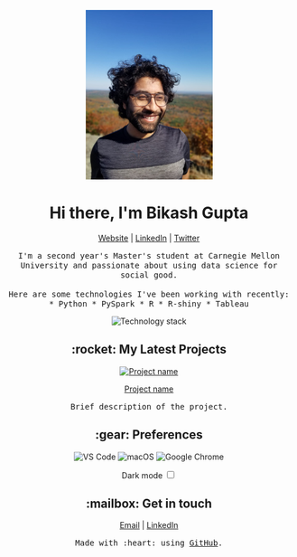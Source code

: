<!-- Your header -->
<p align="center">
  <img src="bikash.JPG" height="300" alt="Bikash Gupta" />
</p>
<h1 align="center">
  Hi there, I'm Bikash Gupta
</h1>
<p align="center">
  <a href="https://iambikashgupta.github.io/">Website</a> |
  <a href="https://www.linkedin.com/in/iambikashgupta/">LinkedIn</a> |
  <a href="your-twitter-url">Twitter</a>
</p>

<!-- Your intro -->
<p align="center">
  <samp>
    I'm a second year's Master's student at Carnegie Mellon University and passionate about using data science for social good.
    <br />
    <br />
    Here are some technologies I've been working with recently:
    * Python
    * PySpark
    * R
    * R-shiny
    * Tableau
  </samp>
</p>

<!-- Your skills -->
<p align="center">
  <img src="https://img.shields.io/badge/tech-stack-000000?style=flat&logo=<your-stack>&logoColor=white" alt="Technology stack">
</p>

<!-- Your projects -->
<h2 align="center">
  :rocket: 
  My Latest Projects
</h2>
<p align="center">
  <a href="project-link">
    <img src="project-image-url" height="100" alt="Project name" />
  </a>
</p>
<p align="center">
  <a href="project-link">Project name</a>
</p>
<p align="center">
  <samp>
    Brief description of the project.
  </samp>
</p>

<!-- Your toggles -->
<h2 align="center">
  :gear: Preferences
</h2>
<p align="center">
  <img src="https://img.shields.io/badge/editor-vscode-blueviolet?style=for-the-badge&logo=visual-studio-code" alt="VS Code">
  <img src="https://img.shields.io/badge/os-macos-blue?style=for-the-badge&logo=apple" alt="macOS">
  <img src="https://img.shields.io/badge/browser-chrome-yellow?style=for-the-badge&logo=google-chrome" alt="Google Chrome">
</p>
<p align="center">
  <label for="toggle-dark-mode">Dark mode</label>
  <input type="checkbox" id="toggle-dark-mode" />
</p>

<!-- Your contact -->
<h2 align="center">
  :mailbox: Get in touch
</h2>
<p align="center">
  <a href="mailto:your-email-address">Email</a> |
  <a href="your-linkedin-url">LinkedIn</a>
</p>

<!-- Your footer -->
<p align="center">
  <samp>
    Made with :heart: using <a href="https://github.com">GitHub</a>.
  </samp>
</p>
